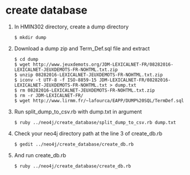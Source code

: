 # create database

1. In HMIN302 directory, create a dump directory
   ```shell
   $ mkdir dump
   ```

2. Download a dump zip and Term_Def.sql file and extract
   ```shell
   $ cd dump
   $ wget http://www.jeuxdemots.org/JDM-LEXICALNET-FR/08282016-LEXICALNET-JEUXDEMOTS-FR-NOHTML.txt.zip
   $ unzip 08282016-LEXICALNET-JEUXDEMOTS-FR-NOHTML.txt.zip
   $ iconv -t UTF-8 -f ISO-8859-15 JDM-LEXICALNET-FR/08282016-LEXICALNET-JEUXDEMOTS-FR-NOHTML.txt > dump.txt
   $ rm 08282016-LEXICALNET-JEUXDEMOTS-FR-NOHTML.txt.zip
   $ rm -r JDM-LEXICALNET-FR/
   $ wget http://www.lirmm.fr/~lafourca/EAPP/DUMP%20SQL/TermDef.sql
   ```

3. Run split_dump_to_csv.rb with dump.txt in argument
   ```shell
   $ ruby ../neo4j/create_database/split_dump_to_csv.rb dump.txt
   ```

4. Check your neo4j directory path at the line 3 of create_db.rb
   ```shell
   $ gedit ../neo4j/create_database/create_db.rb
   ```

5. And run create_db.rb
   ```shell
   $ ruby ../neo4j/create_database/create_db.rb
   ```